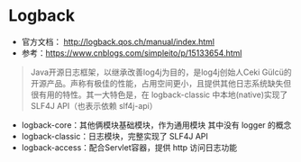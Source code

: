 # Logback

- 官方文档： http://logback.qos.ch/manual/index.html
- 参考：https://www.cnblogs.com/simpleito/p/15133654.html



> Java开源日志框架，以继承改善log4j为目的，是log4j创始人Ceki Gülcü的开源产品。声称有极佳的性能，占用空间更小，且提供其他日志系统缺失但很有用的特性。其一大特色是，在 logback-classic 中本地(native)实现了 SLF4J API（也表示依赖 slf4j-api）

- logback-core：其他俩模块基础模块，作为通用模块 其中没有 logger 的概念
- logback-classic：日志模块，完整实现了 SLF4J API
- logback-access：配合Servlet容器，提供 http 访问日志功能